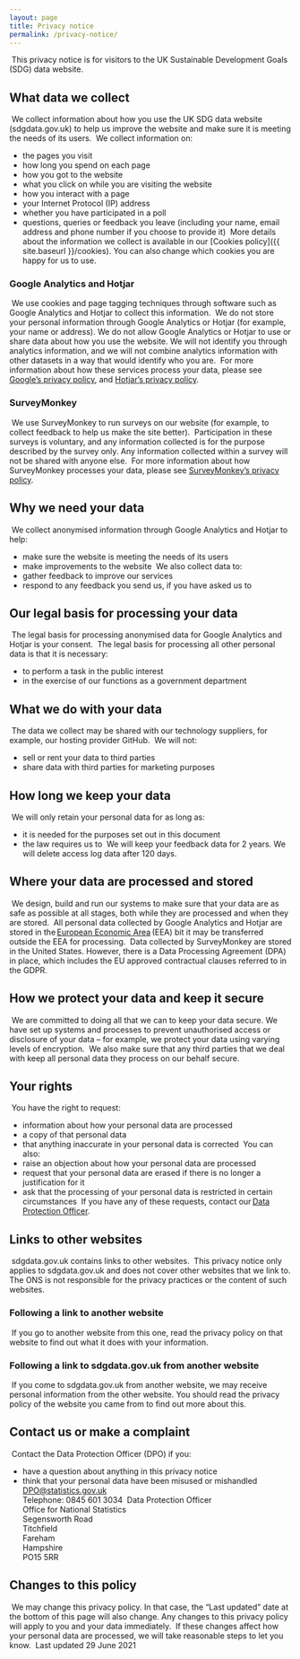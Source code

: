 ```yaml
---
layout: page
title: Privacy notice
permalink: /privacy-notice/
---
```

​
This privacy notice is for visitors to the UK Sustainable Development Goals (SDG) data website.
​
## What data we collect
​
We collect information about how you use the UK SDG data website (sdgdata.gov.uk) to help us improve the website and make sure it is meeting the needs of its users.
​
We collect information on:
​
- the pages you visit
- how long you spend on each page
- how you got to the website
- what you click on while you are visiting the website
- how you interact with a page
- your Internet Protocol (IP) address
- whether you have participated in a poll
- questions, queries or feedback you leave (including your name, email address and phone number if you choose to provide it)
​
More details about the information we collect is available in our [Cookies policy]({{ site.baseurl }}/cookies). You can also change which cookies you are happy for us to use.
​
### Google Analytics and Hotjar
​
We use cookies and page tagging techniques through software such as Google Analytics and Hotjar to collect this information.
​
We do not store your personal information through Google Analytics or Hotjar (for example, your name or address). We do not allow Google Analytics or Hotjar to use or share data about how you use the website. We will not identify you through analytics information, and we will not combine analytics information with other datasets in a way that would identify who you are.
​
For more information about how these services process your data, please see [Google’s privacy policy](https://www.google.com/policies/privacy/), and [Hotjar’s privacy policy](https://www.hotjar.com/privacy).
​
### SurveyMonkey
​
We use SurveyMonkey to run surveys on our website (for example, to collect feedback to help us make the site better).
​
Participation in these surveys is voluntary, and any information collected is for the purpose described by the survey only. Any information collected within a survey will not be shared with anyone else.
​
For more information about how SurveyMonkey processes your data, please see [SurveyMonkey’s privacy policy](https://www.surveymonkey.co.uk/mp/legal/privacy-basics/).
​
## Why we need your data
​
We collect anonymised information through Google Analytics and Hotjar to help:
​
- make sure the website is meeting the needs of its users
- make improvements to the website
​
We also collect data to:
​
- gather feedback to improve our services
- respond to any feedback you send us, if you have asked us to
​
## Our legal basis for processing your data
​
The legal basis for processing anonymised data for Google Analytics and Hotjar is your consent.
​
The legal basis for processing all other personal data is that it is necessary:
​
- to perform a task in the public interest
- in the exercise of our functions as a government department
​
## What we do with your data
​
The data we collect may be shared with our technology suppliers, for example, our hosting provider GitHub.
​
We will not:
​
- sell or rent your data to third parties
- share data with third parties for marketing purposes
​
## How long we keep your data
​
We will only retain your personal data for as long as:
​
- it is needed for the purposes set out in this document
- the law requires us to
​
We will keep your feedback data for 2 years. We will delete access log data after 120 days.
​
## Where your data are processed and stored
​
We design, build and run our systems to make sure that your data are as safe as possible at all stages, both while they are processed and when they are stored.
​
All personal data collected by Google Analytics and Hotjar are stored in the [European Economic Area](https://www.gov.uk/eu-eea) (EEA) bit it may be transferred outside the EEA for processing.
​
Data collected by SurveyMonkey are stored in the United States. However, there is a Data Processing Agreement (DPA) in place, which includes the EU approved contractual clauses referred to in the GDPR.
​
## How we protect your data and keep it secure
​
We are committed to doing all that we can to keep your data secure. We have set up systems and processes to prevent unauthorised access or disclosure of your data – for example, we protect your data using varying levels of encryption.
​
We also make sure that any third parties that we deal with keep all personal data they process on our behalf secure.
​
## Your rights
​
You have the right to request:
​
- information about how your personal data are processed
- a copy of that personal data
- that anything inaccurate in your personal data is corrected
​
You can also:
​
- raise an objection about how your personal data are processed
- request that your personal data are erased if there is no longer a justification for it
- ask that the processing of your personal data is restricted in certain circumstances
​
If you have any of these requests, contact our [Data Protection Officer](http://mailto:DPO@statistics.gov.uk/).
​
## Links to other websites
​
sdgdata.gov.uk contains links to other websites.
​
This privacy notice only applies to sdgdata.gov.uk and does not cover other websites that we link to. The ONS is not responsible for the privacy practices or the content of such websites.
​
### Following a link to another website
​
If you go to another website from this one, read the privacy policy on that website to find out what it does with your information.
​
### Following a link to sdgdata.gov.uk from another website
​
If you come to sdgdata.gov.uk from another website, we may receive personal information from the other website. You should read the privacy policy of the website you came from to find out more about this.
​
## Contact us or make a complaint
​
Contact the Data Protection Officer (DPO) if you:
​
- have a question about anything in this privacy notice
- think that your personal data have been misused or mishandled
​
[DPO@statistics.gov.uk](mailto:DPO@statistics.gov.uk)<br>
Telephone: 0845 601 3034
​
Data Protection Officer<br>
Office for National Statistics<br>
Segensworth Road<br>
Titchfield<br>
Fareham<br>
Hampshire<br>
PO15 5RR
​
## Changes to this policy
​
We may change this privacy policy. In that case, the “Last updated” date at the bottom of this page will also change. Any changes to this privacy policy will apply to you and your data immediately.
​
If these changes affect how your personal data are processed, we will take reasonable steps to let you know.
​
Last updated 29 June 2021